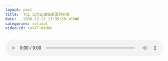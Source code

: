 ```yaml
---
layout: post
title:  TCL 公司正面临美国的审查
date:   2020-12-22 13:35:38 +0800
categories: solidot
video-id: cvVX7-miUok
---
```


<audio src="/assets/e62b3d15c8d7bd947f9798d8e989db0f.mp3" style="width: 100%;" controls></audio>


